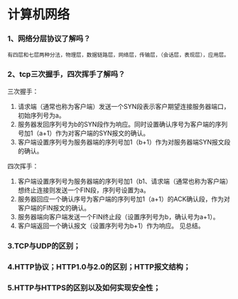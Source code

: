 # 计算机网络

### 1、网络分层协议了解吗？ 
    有四层和七层两种分法，物理层，数据链路层，网络层，传输层，（会话层，表现层），应用层。
### 2、tcp三次握手，四次挥手了解吗？ 
三次握手：
1. 请求端（通常也称为客户端）发送一个SYN段表示客户期望连接服务器端口，初始序列号为a。
2. 服务器发回序列号为b的SYN段作为响应。同时设置确认序号为客户端的序列号加1（a+1）作为对客户端的SYN报文的确认。
3. 客户端设置序列号为服务器端的序列号加1（b+1）作为对服务器端SYN报文段的确认。

四次挥手：
1. 客户端设置序列号为服务器端的序列号加1（b1、请求端（通常也称为客户端）想终止连接则发送一个FIN段，序列号设置为a。
2. 服务器回应一个确认序号为客户端的序列号加1（a+1）的ACK确认段，作为对客户端的FIN报文的确认。
3. 服务器端向客户端发送一个FIN终止段（设置序列号为b，确认号为a+1）。
4. 客户端返回一个确认报文（设置序列号为b+1）作为响应。
见总结。
### 3.TCP与UDP的区别；

### 4.HTTP协议；HTTP1.0与2.0的区别；HTTP报文结构；

### 5.HTTP与HTTPS的区别以及如何实现安全性；
